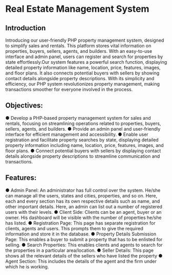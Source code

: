 # Real Estate Management System
## Introduction
Introducing our user-friendly PHP property management system, designed to simplify sales
and rentals. This platform stores vital information on properties, buyers, sellers, agents,
and builders. With an easy-to-use interface and admin panel, users can register and search
for properties by state effortlessly.Our system features a powerful search function,
displaying detailed property information like name, location, price, features, images, and
floor plans. It also connects potential buyers with sellers by showing contact details
alongside property descriptions. With its simplicity and efficiency, our PHP system
revolutionizes property management, making transactions smoother for everyone involved
in the process.

## Objectives:
● Develop a PHP-based property management system for sales and rentals,
focusing on streamlining operations related to properties, buyers, sellers,
agents, and builders.
● Provide an admin panel and user-friendly interface for efficient management
and accessibility.
● Enable user registration and facilitate property searches by state, displaying
detailed property information including name, location, price, features,
images, and floor plans.
● Connect potential buyers with sellers by displaying contact details alongside
property descriptions to streamline communication and transactions.



## Features:
● Admin Panel:
An administrator has full control over the system. He/she can manage all the users,
states and cities, properties, and so on. Here, each and every section has its own
respective details such as name, and other important details. Here, an admin can
list out a number of registered users with their levels.
● Client Side:
Clients can be an agent, buyer or an owner. His dashboard will be visible with the
number of properties he/she has listed.
● Registration Page:
This page has separate registration for clients, agents and users. This prompts them
to give the required information and store it in the database.
● Property Details Submission Page:
This enables a buyer to submit a property that has to be enlisted for selling.
● Search Properties:
This enables clients and agents to search for the properties in a particular
area/location.
● Seller Details:
This page shows all the relevant details of the sellers who have listed the property
● Agent Section:
This includes the details of the agent and the firm under which he is working.

